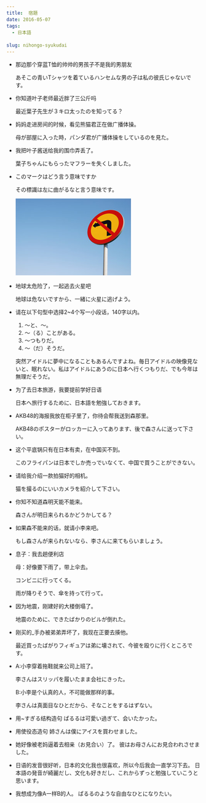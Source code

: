 ```yaml
---
title:  宿題
date: 2016-05-07
tags:
  - 日本語

slug: nihongo-syukudai
---
```


* 那边那个穿蓝T恤的帅帅的男孩子不是我的男朋友

  あそこの青いTシャツを着ているハンセムな男の子は私の彼氏じゃないです。

* 你知道叶子老师最近胖了三公斤吗

  最近葉子先生が３キロ太ったのを知ってる？

* 妈妈走进房间的时候，看见熊猫君正在做广播体操。

  母が部屋に入った時，パンダ君が广播体操をしているのを見た。

* 我把叶子酱送给我的围巾弄丢了。

  葉子ちゃんにもらったマフラーを失くしました。

* このマークはどう言う意味ですか

  その標識は左に曲がるなと言う意味です。

  ![mif4GpA](/img/mif4GpA.jpg)

* 地球太危险了，一起逃去火星吧

  地球は危ないですから、一緒に火星に逃げよう。

* 请在以下句型中选择2~4个写一小段话，140字以内。

  1. ～と、～。
  2. ～（る）ことがある。
  3. ～つもりだ。
  4. ～（だ）そうだ。

  突然アイドルに夢中になることもあるんですよね。毎日アイドルの映像見ないと、眠れない。私はアイドルにあうのに日本へ行くつもりだ、でも今年は無理だそうだ。

* 为了去日本旅游，我要提前学好日语

  日本へ旅行するために、日本語を勉強しておきます。

* AKB48的海报我放在柜子里了，你待会帮我送到森那里。

  AKB48のポスターがロッカーに入ってあります、後で森さんに送って下さい。

* 这个平底锅只有在日本有卖，在中国买不到。

  このフライパンは日本でしか売っでいなくて、中国で買うことができない。

* 请给我介绍一款拍猫好的相机。

  猫を撮るのにいいカメラを紹介して下さい。

* 你知不知道森明天能不能来。

  森さんが明日来られるかどうかしてる？

* 如果森不能来的话，就请小李来吧。

  もし森さんが来られないなら、李さんに来てもらいましょう。

* 息子：我去趟便利店

  母：好像要下雨了，带上伞去。

  コンビニに行ってくる。

  雨が降りそうで、傘を持って行って。

* 因为地震，刚建好的大楼倒塌了。

  地震のために、できたばかりのビルが倒れた。

* 刚买的_手办被弟弟弄坏了，我现在正要去揍他。

  最近買ったばがりフィギュアは弟に壊されて、今彼を殴りに行くところです。

* A:小李穿着拖鞋就来公司上班了。

  李さんはスリッパを履いたまま会社にきった。

  B:小李是个认真的人，不可能做那样的事。

  李さんは真面目なひとだから、そなことをするはずない。

* 用~すぎる结构造句
  ぱるるは可愛い過ぎて、会いたかった。

* 用使役态造句
  姉さんは僕にアイスを買わせました。

* 她好像被老妈逼着去相亲（お見合い）了。
  彼はお母さんにお見合われさせました。

* 日语的发音很好听，日本的文化我也很喜欢，所以今后我会一直学习下去。
  日本語の発音が綺麗だし、文化も好きだし、これからずっと勉強していこうと思います。
* 我想成为像A一样B的人。
  ぱるるのような自由なひとになりたい。
